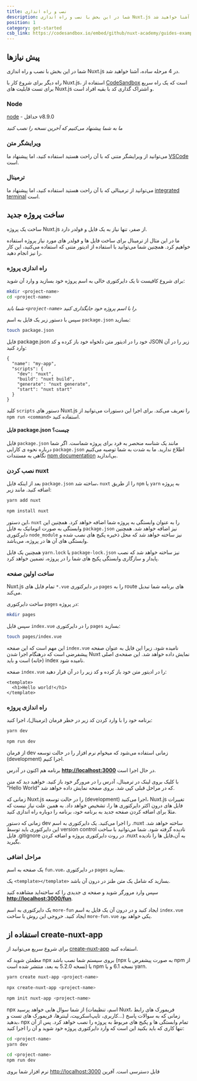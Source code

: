 ```yaml
---
title: نصب و راه اندازی
description: شما در این بخش با نصب و راه اندازی Nuxt.js در 4 مرحله ساده، آشنا خواهید شد.
position: 1
category: get-started
csb_link: https://codesandbox.io/embed/github/nuxt-academy/guides-examples/tree/master/01_get_started/01_installation?fontsize=14&hidenavigation=1&theme=dark
---
```


## پیش نیاز‌ها

شما در این بخش با نصب و راه اندازی Nuxt.js در 4 مرحله ساده، آشنا خواهید شد.

<base-alert type="info">

راه دیگر برای شروع کار با Nuxt.js، استفاده از [CodeSandbox](https://template.nuxtjs.org) است که یک راه سریع برای تست قابلیت های Nuxt.js و اشتراک گذاری کد با بقیه افراد است.

</base-alert>

### Node

[node](https://nodejs.org/en/download/) - حداقل v8.9.0

_ما به شما پیشنهاد می‌کنیم که آخرین نسخه را نصب کنید_

### ویرایشگر متن

می‌توانید از ویرایشگر متنی که با آن راحت هستید استفاده کنید، اما پیشنهاد ما [VSCode](https://code.visualstudio.com/) است.

### ترمینال

می‌توانید از ترمینالی که با آن راحت هستید استفاده کنید، اما پیشنهاد ما [integrated terminal](https://code.visualstudio.com/docs/editor/integrated-terminal) است.

## ساخت پروژه جدید

ساخت یک پروژه Nuxt.js از صفر، تنها نیاز به یک فایل و فولدر دارد.

ما در این مثال از ترمینال برای ساخت فایل ها و فولدر های مورد نیاز پروژه استفاده خواهیم کرد. همچنین شما می‌توانید با استفاده از ادیتور متنی که استفاده می‌کنید، این کار را نیز انجام دهید.

### راه اندازی پروژه

برای شروع کافیست تا یک دایرکتوری خالی به اسم پروژه خود بسازید و وارد آن شوید:

```bash
mkdir <project-name>
cd <project-name>
```

_شما باید `<project-name>` را با اسم پروژه خود جایگذاری کنید._

سپس با دستور زیر یک فایل به اسم `package.json` بسازید:

```bash
touch package.json
```

فایل package.json خود را در ادیتور متن دلخواه خود باز کرده و کد JSON زیر را در آن وارد کنید:

```json{}[package.json]
{
  "name": "my-app",
  "scripts": {
    "dev": "nuxt",
    "build": "nuxt build",
    "generate": "nuxt generate",
    "start": "nuxt start"
  }
}
```

کلید `scripts` دستور های Nuxt.js را تعریف می‌کند. برای اجرا این دستورات می‌توانید از `npm run <command>` استفاده کنید.

#### **فایل package.json چیست؟**

فایل `package.json` مانند یک شناسه منحصر به فرد برای پروژه شماست. اگر شما درباره نحوه ی کارایی `package.json` اطلاع ندارید. ما به شدت به شما توصیه می‌کنیم نگاهی به مستندات [npm documentation](https://docs.npmjs.com/creating-a-package-json-file) بی‌اندازید.

### نصب کردن nuxt

بعد از اینکه فایل `package.json` ساخته شد، `nuxt` را از طریق `npm` یا `yarn` به پروژه اضافه کنید. مانند زیر:

<code-group>
  <code-block label="Yarn" active>

```bash
yarn add nuxt
```

  </code-block>
  <code-block label="NPM">

```bash
npm install nuxt
```

  </code-block>
</code-group>

این دستور، `nuxt` را به عنوان وابستگی به پروژه شما اضافه خواهد کرد. همچنین این وابستگی به صورت اتوماتیک به فایل `package.json` نیز اضافه خواهد شد. همچنین دایرکتوری `node_module` نیز ساخته خواهد شد که محل ذخیره پکیج های نصب شده و وابستگی های آن ها در پروژه، می‌باشد.

<base-alert type="info">

همچنین یک فایل `yarn.lock` یا `package-lock.json` نیز ساخته خواهد شد که نصب پایدار و سازگاری وابستگی پکیج های شما را در پروژه، تضمین خواهد کرد.

</base-alert>

### ساخت اولین صفحه

Nuxt.js تمام فایل های `*.vue` در دایرکتوری `pages` را به route های برنامه شما تبدیل می‌کند.

ساخت دایرکتوری `pages` در پروژه:

```bash
mkdir pages
```

سپس فایل `index.vue` را در دایرکتوری `pages` بسازید:

```bash
touch pages/index.vue
```

این مهم است که این صفحه `index.vue` نامیده شود. زیرا این فایل به عنوان صفحه پیشفرضی است که درهنگام اجرا شدن Nuxt نمایش داده خواهد شد. این صفحه‌ی اصلی (خانه) است و باید index نامیده شود.

صفحه `index.vue` را در ادیتور متن خود باز کرده و کد زیر را در آن قرار دهید:

```html{}[pages/index.vue]
<template>
  <h1>Hello world!</h1>
</template>
```

### راه اندازی پروژه

برنامه خود را با وارد کردن کد زیر در خطر فرمان (ترمینال)، اجرا کنید:

<code-group>
  <code-block label="Yarn" active>

```bash
yarn dev
```

  </code-block>
  <code-block label="NPM">

```bash
npm run dev
```

  </code-block>
</code-group>

<base-alert type="info">

از فرمان dev زمانی استفاده می‌شود که میخوام نرم افزار را در حالت توسعه (development) اجرا کنیم.

</base-alert>

برنامه هم اکنون در آدرس **[http://localhost:3000](http://localhost:3000/)** در حال اجرا است.

با کلیک بروی لینک در ترمینال، آدرس را در مرورگر خود باز کنید. خواهید دید که متن "Hello World" که در مراحل قبلی کپی شد. بروی صفحه نمایش داده خواهد شد.

<base-alert type="info">

زمانی که Nuxt.js را در حالت توسعه (development) اجرا می‌کنید، Nuxt.js تغییرات فایل های درون اکثر دایرکتوری ها را، تشخیص خواهد داد. به همین علت نیاز نیست که مثلا برای اضافه کردن صفحه جدید به برنامه خود، برنامه را دوباره راه اندازی کنید.

</base-alert>

<base-alert type="warning">

زمانی که دستور dev را اجرا می‌کنید. یک دایرکتوری به اسم .nuxt ساخته خواهد شد. این دایرکتوری باید توسط version control نادیده گرفته شود. شما می‌توانید با ساخت فایل .gitignore در روت دایرکتوری پروژه و اضافه کردن .nuxt به آن،فایل ها را نادیده بگیرید.

</base-alert>

### مراحل اضافی

یک صفحه به اسم `fun.vue`، در دایرکتوری `pages` بسازید.

یک `<template></template>` بسازید که شامل یک متن طنز در درون آن باشد.

سپس وارد مرورگر شوید و صفحه ی جدیدی را که ساخته‌اید مشاهده کنید **[http://localhost:3000/fun](http://localhost:3000/fun)**.

<base-alert type="info">

یک دایرکتوری به اسم `more-fun` ایجاد کنید و در درون آن یک فایل به اسم `index.vue` ایجاد کنید. خروجی این روش با ساخت `more-fun.vue` یکی خواهد بود.

</base-alert>

<app-modal>
  <code-sandbox  :src="csb_link"></code-sandbox>
</app-modal>

## استفاده از create-nuxt-app

برای شروع سریع می‌توانید از [create-nuxt-app](https://github.com/nuxt/create-nuxt-app) استفاده کنید.

مطمئن شوید که npx بروی سیستم شما نصب باشد (npx به صورت پیشفرض با npm از نسخه 5.2.0 به بعد، منتشر شده است) یا npm نسخه 6.1 و یا yarn.

<code-group>
  <code-block label="Yarn" active>

```bash
yarn create nuxt-app <project-name>
```

  </code-block>
  <code-block label="NPX">

```bash
npx create-nuxt-app <project-name>
```

  </code-block>
    <code-block label="NPM">

```bash
npm init nuxt-app <project-name>
```

  </code-block>

</code-group>

npx از شما سوال هایی خواهد پرسید (اسم، تنظیمات Nuxt، فریمورک های رابط کاربری، تایپ‌اسکریپت، لینتر‌ها، فریمورک های تست و...) زمانی که به سوالات پاسخ بدهید، npx تمام وابستگی ها و پکیج های مربوط به پروژه را نصب خواهد کرد. پس از آن تنها کاری که باید بکنید این است که وارد دایرکتوری پروژه خود شوید و آن را اجرا کنید:

<code-group>
  <code-block label="Yarn" active>

```bash
cd <project-name>
yarn dev
```

  </code-block>
  <code-block label="NPM">

```bash
cd <project-name>
npm run dev
```

  </code-block>
</code-group>

نرم افزار شما بروی [http://localhost:3000](http://localhost:3000) قابل دسترسی است. آفرین
